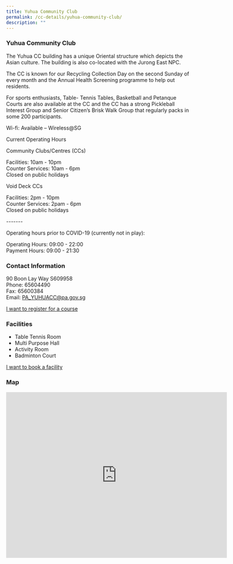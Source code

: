 ```yaml
---
title: Yuhua Community Club
permalink: /cc-details/yuhua-community-club/
description: ""
---
```

### Yuhua Community Club

The Yuhua CC building has a unique Oriental structure which depicts the Asian culture. The building is also co-located with the Jurong East NPC.

The CC is known for our Recycling Collection Day on the second Sunday of every month and the Annual Health Screening programme to help out residents.

For sports enthusiasts, Table- Tennis Tables, Basketball and Petanque Courts are also available at the CC and the CC has a strong Pickleball Interest Group and Senior Citizen’s Brisk Walk Group that regularly packs in some 200 participants.

Wi-fi: Available – Wireless@SG

Current Operating Hours  
  
Community Clubs/Centres (CCs)  
  
Facilities: 10am - 10pm  
Counter Services: 10am - 6pm  
Closed on public holidays  
  
Void Deck CCs  
  
Facilities: 2pm - 10pm  
Counter Services: 2pam - 6pm  
Closed on public holidays  
  
\-------  
  
Operating hours prior to COVID-19 (currently not in play):

Operating Hours: 09:00 - 22:00  
Payment Hours: 09:00 - 21:30

### Contact Information


90 Boon Lay Way S609958  
Phone: 65604490  
Fax: 65600384  
Email: [PA\_YUHUACC@pa.gov.sg](mailto:PA_YUHUACC@pa.gov.sg)  

[I want to register for a course](https://www.onepa.gov.sg/)

### Facilities

*   Table Tennis Room
*   Multi Purpose Hall
*   Activity Room
*   Badminton Court

[I want to book a facility](https://www.onepa.gov.sg/)

### Map

<iframe src="https://www.google.com/maps/embed?pb=!1m18!1m12!1m3!1d3988.7270214214027!2d103.73266822838276!3d1.34011735886881!2m3!1f0!2f0!3f0!3m2!1i1024!2i768!4f13.1!3m3!1m2!1s0x31da101bc9dd6365%3A0x868fc855ad58ca8a!2s90%20Boon%20Lay%20Way%2C%20Singapore%20609958!5e0!3m2!1sen!2ssg!4v1661220508296!5m2!1sen!2ssg" width="600" height="450" style="border:0;" allowfullscreen="" loading="lazy" ></iframe>